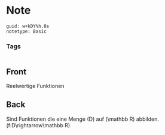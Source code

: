 # Note
```
guid: w+kDY%h.8s
notetype: Basic
```

### Tags
```
```

## Front
Reelwertige Funktionen

## Back
Sind Funktionen die eine Menge \(D\) auf \(\mathbb R\) abbilden. \(f:D\rightarrow\mathbb R\)
